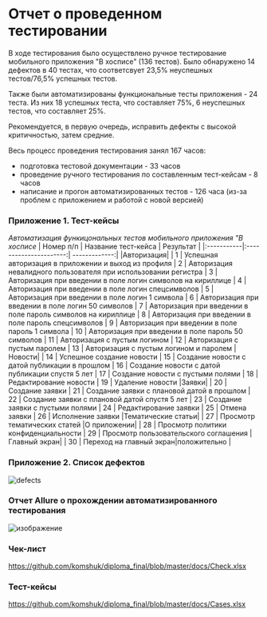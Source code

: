 # Отчет о проведенном тестировании

В ходе тестирования было осуществлено ручное тестирование мобильного приложения "В хосписе" (136 тестов).
Было обнаружено 14 дефектов в 40 тестах, что соответсвует 23,5% неуспешных тестов/76,5% успешных тестов.

Также были автоматизированы функциональные тесты приложения - 24 теста. 
Из них 18 успешных теста, что составляет 75%, 6 неуспешных тестов, что составляет 25%.

Рекомендуется, в первую очередь, исправить дефекты с высокой критичностью, затем средние.

Весь процесс проведения тестирования занял 167 часов:
* подготовка тестовой документации - 33 часов
* проведение ручного тестирования по составленным тест-кейсам - 8 часов
* написание и прогон автоматизированных тестов - 126 часа (из-за проблем с приложением и работой с новой версией)


### Приложение 1. Тест-кейсы


*Автоматизация функицональных тестов мобильного приложения "В хосписе*
| Номер п/п  | Название тест-кейса    | Результат     |
|:-----------|:----------------------:| -------------:|
|Авторизация|
| 1 | Успешная авторизация в приложении и выход из профиля
| 2 | Авторизация невалидного пользователя при использовании регистра
| 3 | Авторизация при введении в поле логин символов на кириллице
| 4 | Авторизация при введении в поле логин спецсимволов
| 5 | Авторизация при введении в поле логин 1 символа
| 6 | Авторизация при введении в поле логин 50 символов
| 7 | Авторизация при введении в поле пароль символов на кириллице
| 8 | Авторизация при введении в поле пароль спецсимволов 
| 9 | Авторизация при введении в поле пароль 1 символа
| 10 | Авторизация при введении в поле пароль 50 символов
| 11 | Авторизация с пустым логином
| 12 | Авторизация с пустым паролем
| 13 | Авторизация с пустым логином и паролем
|Новости|
| 14 | Успешное создание новости
| 15 | Создание новости с датой публикации в прошлом
| 16 | Создание новости с датой публикации спустя 5 лет
| 17 | Создание новости с пустыми полями
| 18 | Редактирование новости
| 19 | Удаление новости
|Заявки|
| 20 | Создание заявки
| 21 | Создание заявки с плановой датой в прошлом
| 22 | Создание заявки с плановой датой спустя 5 лет
| 23 | Создание заявки с пустыми полями
| 24 | Редактирование заявки
| 25 | Отмена заявки
| 26 | Исполнение заявки
|Тематические статьи|
| 27 | Просмотр тематических статей
|О приложении|
| 28 | Просмотр политики конфиденциальности
| 29 | Просмотр пользовательского соглашения
|Главный экран|
| 30 | Переход на главный экран|положительно |
 
### Приложение 2. Список дефектов

![defects](https://github.com/komshuk/diploma_final/issues)


### Отчет Allure о прохождении автоматизированного тестирования
![изображение](https://github.com/komshuk/diploma_final/assets/88716968/3d79f32f-7a90-4b2f-9eda-6dc7c8a91f40)

### Чек-лист
https://github.com/komshuk/diploma_final/blob/master/docs/Check.xlsx

### Тест-кейсы
https://github.com/komshuk/diploma_final/blob/master/docs/Cases.xlsx
